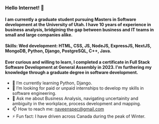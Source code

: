 ### Hello Internet! 👋

#### I am currently a graduate student pursuing Masters in Software development at the University of Utah. I have 10 years of experience in business analysis, bridgining the gap between business and IT teams in small and large companies alike. 

#### Skills: Wed development: HTML, CSS, JS, NodeJS, ExpressJS, NextJS, MongoDB, Python, Django, PostgreSQL, C++, Java.

#### Ever curious and willing to learn, I completed a certificate in Full Stack Software Development at General Assembly in 2023. I'm furthering my knowledge through a graduate degree in software development.  

- 🌱 I’m currently learning Python, Django.
- 👯 I’m looking for paid or unpaid internships to develop my skills in software engineering.
- 💬 Ask me about Business Analysis, navigating uncertainity and ambiguity in the workplace, process development and mapping.
- 📫 How to reach me: naveenspec@gmail.com
- ⚡ Fun fact: I have driven across Canada during the peak of Winter.


